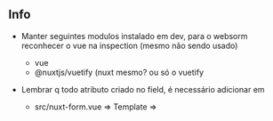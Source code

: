 ## Info

* Manter seguintes modulos instalado em dev, para o websorm reconhecer o vue na inspection (mesmo não sendo usado)
    * vue
    * @nuxtjs/vuetify (nuxt mesmo? ou só o vuetify
      
* Lembrar q todo atributo criado no field, é necessário adicionar em 
    * src/nuxt-form.vue => Template => <component />
